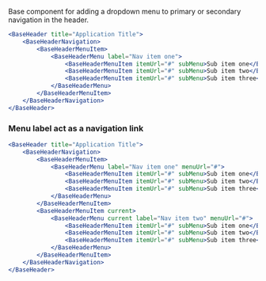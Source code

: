 Base component for adding a dropdown menu to primary or secondary navigation in the header.

<!-- prettier-ignore-start -->
```jsx
<BaseHeader title="Application Title">
    <BaseHeaderNavigation>
        <BaseHeaderMenuItem>
            <BaseHeaderMenu label="Nav item one">
                <BaseHeaderMenuItem itemUrl="#" subMenu>Sub item one</BaseHeaderMenuItem>
                <BaseHeaderMenuItem itemUrl="#" subMenu>Sub item two</BaseHeaderMenuItem>
                <BaseHeaderMenuItem itemUrl="#" subMenu>Sub item three</BaseHeaderMenuItem>
            </BaseHeaderMenu>
        </BaseHeaderMenuItem>
    </BaseHeaderNavigation>
</BaseHeader>
```
<!-- prettier-ignore-end -->

### Menu label act as a navigation link

<!-- prettier-ignore-start -->
```jsx
<BaseHeader title="Application Title">
    <BaseHeaderNavigation>
        <BaseHeaderMenuItem>
            <BaseHeaderMenu label="Nav item one" menuUrl="#">
                <BaseHeaderMenuItem itemUrl="#" subMenu>Sub item one</BaseHeaderMenuItem>
                <BaseHeaderMenuItem itemUrl="#" subMenu>Sub item two</BaseHeaderMenuItem>
                <BaseHeaderMenuItem itemUrl="#" subMenu>Sub item three</BaseHeaderMenuItem>
            </BaseHeaderMenu>
        </BaseHeaderMenuItem>
        <BaseHeaderMenuItem current>
            <BaseHeaderMenu current label="Nav item two" menuUrl="#">
                <BaseHeaderMenuItem itemUrl="#" subMenu>Sub item one</BaseHeaderMenuItem>
                <BaseHeaderMenuItem itemUrl="#" subMenu>Sub item two</BaseHeaderMenuItem>
                <BaseHeaderMenuItem itemUrl="#" subMenu>Sub item three</BaseHeaderMenuItem>
            </BaseHeaderMenu>
        </BaseHeaderMenuItem>
    </BaseHeaderNavigation>
</BaseHeader>
```
<!-- prettier-ignore-end -->